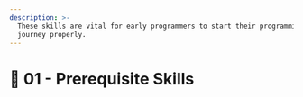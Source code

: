 ```yaml
---
description: >-
  These skills are vital for early programmers to start their programming
  journey properly.
---
```


# 🧠 01 - Prerequisite Skills

